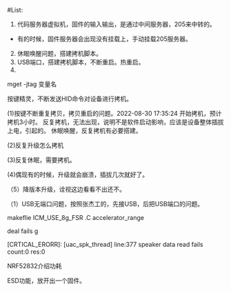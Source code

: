 #List:
1. 代码服务器虚拟机，固件的输入输出，是通过中间服务器，205来中转的。
- 有的时候，固件服务器会出现没有挂载上，手动挂载205服务器。
2. 休眠唤醒问题，搭建拷机脚本。
3. USB端口，搭建拷机脚本，不断重启。热重启。
4. 




mget -jtag  变量名


按键精灵，不断发送HID命令对设备进行拷机。

(1)按键不断重复拷贝，拷贝重启的问题。2022-08-30 17:35:24 开始拷机，预计拷机3小时。
反复拷机，无法出现，说明不是软件启动影响，应该是设备整体插拔上电，引起的。
休眠唤醒，反复拷机有必要搭建。

(2)反复升级怎么拷机

(3)反复休眠，需要拷机。


(4)偶现有的时候，升级就会崩溃，插拔几次就好了。

（5）降版本升级，诠视这边看看不出还不。


（1）USB无端口问题，按照张杰工的，先接USB，后把USB端口的问题。


makeflie ICM_USE_8g_FSR
.C accelerator_range

deal fails g

[CRTICAL_ERORR]: [uac_spk_thread] line:377 speaker data read fails count:0 res:0


NRF52832介绍功耗

ESD功能，放开出一个固件。

